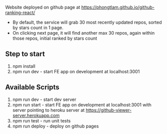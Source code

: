 Website deployed on github page at https://phongtlam.github.io/github-ranking-react/
- By default, the service will grab 30 most recently updated repos, sorted by stars count in 1 page.
- On clicking next page, it will find another max 30 repos, again within those repos, initial ranked by stars count

## Step to start
1. npm install
2. npm run dev - start FE app on development at localhost:3001

## Available Scripts
1. npm run dev - start dev server
2. npm run start - start FE app on development at localhost:3001 with server pointing to heroku server at https://github-viewer-server.herokuapp.com
3. npm run test - run unit tests
4. npm run deploy - deploy on github pages
